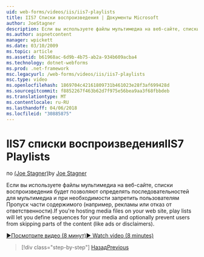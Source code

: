 ```yaml
---
uid: web-forms/videos/iis/iis7-playlists
title: IIS7 Списки воспроизведения | Документы Microsoft
author: JoeStagner
description: Если вы используете файлы мультимедиа на веб-сайте, списки воспроизведения будет позволяют определять последовательностей для мультимедиа и при необходимости запретить пользователям Пропуск части t...
ms.author: aspnetcontent
manager: wpickett
ms.date: 03/10/2009
ms.topic: article
ms.assetid: b61968ac-6d9b-4b75-ab2a-934b609acba4
ms.technology: dotnet-webforms
ms.prod: .net-framework
msc.legacyurl: /web-forms/videos/iis/iis7-playlists
msc.type: video
ms.openlocfilehash: 1869704c42161809731b461023e28f3af699428d
ms.sourcegitcommit: f8852267f463b62d7f975e56bea9aa3f68fbbdeb
ms.translationtype: MT
ms.contentlocale: ru-RU
ms.lasthandoff: 04/06/2018
ms.locfileid: "30885875"
---
```

<a name="iis7-playlists"></a><span data-ttu-id="2150e-103">IIS7 списки воспроизведения</span><span class="sxs-lookup"><span data-stu-id="2150e-103">IIS7 Playlists</span></span>
====================
<span data-ttu-id="2150e-104">по [(Joe Stagner)](https://github.com/JoeStagner)</span><span class="sxs-lookup"><span data-stu-id="2150e-104">by [Joe Stagner](https://github.com/JoeStagner)</span></span>

<span data-ttu-id="2150e-105">Если вы используете файлы мультимедиа на веб-сайте, списки воспроизведения будет позволяют определять последовательностей для мультимедиа и при необходимости запретить пользователям Пропуск части содержимого (например, рекламы или отказ от ответственности).</span><span class="sxs-lookup"><span data-stu-id="2150e-105">If you're hosting media files on your web site, play lists will let you define sequences for your media and optionally prevent users from skipping parts of the content (like ads or disclaimers).</span></span>

[<span data-ttu-id="2150e-106">&#9654;Посмотрите видео (8 минут)</span><span class="sxs-lookup"><span data-stu-id="2150e-106">&#9654; Watch video (8 minutes)</span></span>](https://channel9.msdn.com/Blogs/ASP-NET-Site-Videos/iis7-playlists)

> [!div class="step-by-step"]
> [<span data-ttu-id="2150e-107">Назад</span><span class="sxs-lookup"><span data-stu-id="2150e-107">Previous</span></span>](bit-rate-throttling.md)
